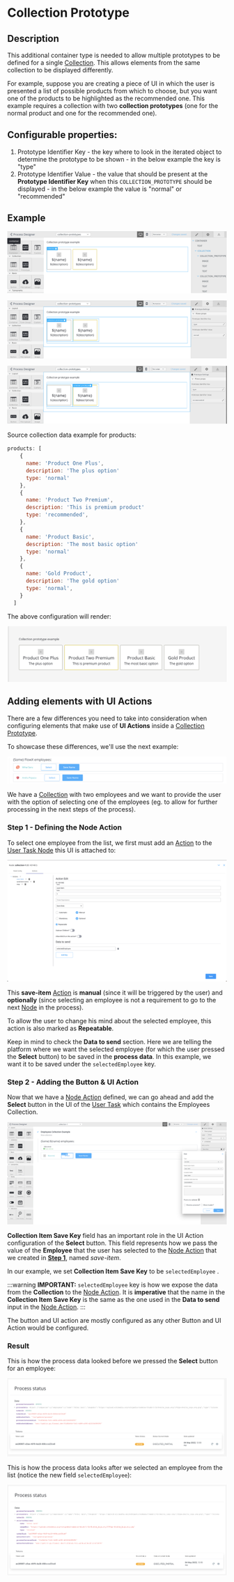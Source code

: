 # Collection Prototype

## Description

This additional container type is needed to allow multiple prototypes to be defined for a single [Collection](./). This allows elements from the same collection to be displayed differently.&#x20;

For example, suppose you are creating a piece of UI in which the user is presented a list of possible products from which to choose, but you want one of the products to be highlighted as the recommended one. This example requires a collection with two **collection prototypes** (one for the normal product and one for the recommended one).

## Configurable properties:

1. Prototype Identifier Key - the key where to look in the iterated object to determine the prototype to be shown - in the below example the key is "type"
2. Prototype Identifier Value - the value that should be present at the **Prototype Identifier Key** when this `COLLECTION_PROTOTYPE` should be displayed - in the below example the value is "normal" or "recommended"

## Example

![Collection with two prototypes](../../img/collection_prototype.png)

![Collection prototype for normal product](../../img/collection_prototype1.png) 

![Collection prototype for recommended product](../../img/collection_prototype2.png)

Source collection data example for products:

```javascript
products: [
    {
      name: 'Product One Plus',
      description: 'The plus option'
      type: 'normal'
    },
    {
      name: 'Product Two Premium',
      description: 'This is premium product'
      type: 'recommended',
    },
    {
      name: 'Product Basic',
      description: 'The most basic option'
      type: 'normal'
    },
    {
      name: 'Gold Product',
      description: 'The gold option'
      type: 'normal',
    }
  ]
```

The above configuration will render:

![Collection with two prototypes as rendered by the SDK](../../img/collection_prototype_render.png)

## Adding elements with UI Actions

There are a few differences you need to take into consideration when configuring elements that make use of **UI Actions** inside a [Collection Prototype](collection-prototype.md).

To showcase these differences, we'll use the next example:

![Rendered Collection which lists two employees](../../img/collection_prototype_elements.png)

We have a [Collection](./) with two employees and we want to provide the user with the option of selecting one of the employees (eg. to allow for further processing in the next steps of the process).

### Step 1 - Defining the Node Action

To select one employee from the list, we first must add an [Action](../../../node/actions.md) to the [User Task Node](../../../node/nodes-types/user-task-node/) this UI is attached to:

![Node Action that saves the selected employee to the process's data.](../../img/col_prototype_node_action.png)

This **save-item** [Action](../../../node/actions.md) is **manual** (since it will be triggered by the user) and **optionally** (since selecting an employee is not a requirement to go to the next [Node](../../../node/) in the process).

To allow the user to change his mind about the selected employee, this action is also marked as **Repeatable**.

Keep in mind to check the **Data to send** section. Here we are telling the platform where we want the selected employee (for which the user pressed the **Select** button) to be saved in the **process data**. In this example, we want it to be saved under the `selectedEmployee` key.

### Step 2 - Adding the Button & UI Action

Now that we have a [Node Action](../../../node/actions.md) defined, we can go ahead and add the **Select** button in the UI of the [User Task](../../../node/nodes-types/user-task-node/) which contains the Employees Collection.

![Select employee button and its UI Action configuration](../../img/col_prototype_add_button.png)

**Collection Item Save Key** field has an important role in the UI Action configuration of the **Select** button. This field represents how we pass the value of the **Employee** that the user has selected to the [Node Action](../../../node/actions.md) that we created in [**Step 1**](collection-prototype.md#step-1-defining-the-node-action), named _save-item_.

In our example, we set **Collection Item Save Key** to be `selectedEmployee` .

:::warning
**IMPORTANT:** `selectedEmployee` key is how we expose the data from the **Collection** to the [Node Action](../../../node/actions.md). It is **imperative** that the name in the **Collection Item Save Key** is the same as the one used in the **Data to send** input in the [Node Action](../../../node/actions.md).
:::

The button and UI action are mostly configured as any other Button and UI Action would be configured.

### Result

This is how the process data looked before we pressed the **Select** button for an employee:

![Process data before selecting an employee](../../img/col_prototype_result.png)

This is how the process data looks after we selected an employee from the list (notice the new field `selectedEmployee`):

![Process data after selecting an employee](../../img/col_prototype_result1.png)
